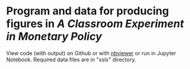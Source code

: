 # Program and data for producing figures in *A Classroom Experiment in Monetary Policy*

View code (with output) on Github or with [nbviewer](http://nbviewer.jupyter.org/github/letsgoexploring/monetary-policy-game/blob/master/Tables%20and%20Figures/Tables%20and%20Figures.ipynb) or run in Jupyter Notebook. Required data files are in "xslx" directory.

